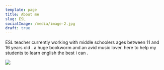 ```yaml
---
template: page
title: About me
slug: ESL
socialImage: /media/image-2.jpg
draft: true
---
```



ESL teacher currently working with middle schoolers ages between 11 and 16 years old . a huge bookworm and an avid music lover. here to help my students to learn english the best i can . 

![](/media/15170888_895942487208076_1406381280225399748_n.jpg)